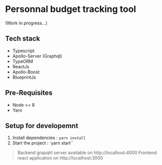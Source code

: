 # Personnal budget tracking tool

(Work in progress...)

## Tech stack

- Typescript
- Apollo-Server (Graphql)
- TypeORM
- ReactJs
- Apollo-Boost
- BlueprintJs

## Pre-Requisites

- Node >= 8
- Yarn

## Setup for developemnt

1. Install dependencies : `yarn install`
2. Start the project : `yarn start``

> Backend grapqhl server available on http://localhost:4000
> Frontend react application on http://localhost:3000
